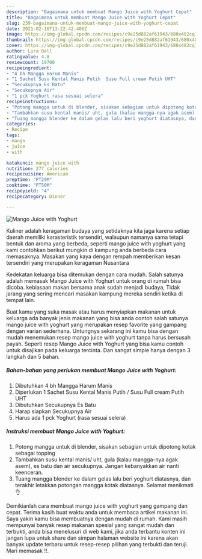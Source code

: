 ```yaml
---
description: "Bagaimana untuk membuat Mango Juice with Yoghurt Cepat"
title: "Bagaimana untuk membuat Mango Juice with Yoghurt Cepat"
slug: 239-bagaimana-untuk-membuat-mango-juice-with-yoghurt-cepat
date: 2021-02-16T13:22:42.406Z
image: https://img-global.cpcdn.com/recipes/c9e25d882af61943/680x482cq70/mango-juice-with-yoghurt-foto-resep-utama.jpg
thumbnail: https://img-global.cpcdn.com/recipes/c9e25d882af61943/680x482cq70/mango-juice-with-yoghurt-foto-resep-utama.jpg
cover: https://img-global.cpcdn.com/recipes/c9e25d882af61943/680x482cq70/mango-juice-with-yoghurt-foto-resep-utama.jpg
author: Lura Bell
ratingvalue: 4.8
reviewcount: 19700
recipeingredient:
- "4 bh Mangga Harum Manis"
- "1 Sachet Susu Kental Manis Putih  Susu Full cream Putih UHT"
- "Secukupnya Es Batu"
- "Secukupnya Air"
- "1 pck Yoghurt rasa sesuai selera"
recipeinstructions:
- "Potong mangga untuk di blender, sisakan sebagian untuk dipotong kotak sebagai topping"
- "Tambahkan susu kental manis/ uht, gula (kalau mangga-nya agak asem), es batu dan air secukupnya. Jangan kebanyakkan air nanti keenceran."
- "Tuang mangga blender ke dalam gelas lalu beri yoghurt diatasnya, dan terakhir letakkan potongan mangga kotak diatasnya. Selamat menikmati 👌"
categories:
- Recipe
tags:
- mango
- juice
- with

katakunci: mango juice with 
nutrition: 277 calories
recipecuisine: American
preptime: "PT29M"
cooktime: "PT50M"
recipeyield: "4"
recipecategory: Dinner

---
```



![Mango Juice with Yoghurt](https://img-global.cpcdn.com/recipes/c9e25d882af61943/680x482cq70/mango-juice-with-yoghurt-foto-resep-utama.jpg)

Kuliner adalah keragaman budaya yang setidaknya kita jaga karena setiap daerah memiliki karasteristik tersendiri, walaupun namanya sama tetapi bentuk dan aroma yang berbeda, seperti mango juice with yoghurt yang kami contohkan berikut mungkin di kampung anda berbeda cara memasaknya. Masakan yang kaya dengan rempah memberikan kesan tersendiri yang merupakan keragaman Nusantara

Kedekatan keluarga bisa ditemukan dengan cara mudah. Salah satunya adalah memasak Mango Juice with Yoghurt untuk orang di rumah bisa dicoba. kebiasaan makan bersama anak sudah menjadi budaya, Tidak jarang yang sering mencari masakan kampung mereka sendiri ketika di tempat lain.



Buat kamu yang suka masak atau harus menyiapkan makanan untuk keluarga ada banyak jenis makanan yang bisa anda contoh salah satunya mango juice with yoghurt yang merupakan resep favorite yang gampang dengan varian sederhana. Untungnya sekarang ini kamu bisa dengan mudah menemukan resep mango juice with yoghurt tanpa harus bersusah payah.
Seperti resep Mango Juice with Yoghurt yang bisa kamu contoh untuk disajikan pada keluarga tercinta. Dan sangat simple hanya dengan 3 langkah dan 5 bahan.


<!--inarticleads1-->

##### Bahan-bahan yang perlukan membuat Mango Juice with Yoghurt:

1. Dibutuhkan 4 bh Mangga Harum Manis
1. Diperlukan 1 Sachet Susu Kental Manis Putih / Susu Full cream Putih UHT
1. Dibutuhkan Secukupnya Es Batu
1. Harap siapkan Secukupnya Air
1. Harus ada 1 pck Yoghurt (rasa sesuai selera)




<!--inarticleads2-->

##### Instruksi membuat  Mango Juice with Yoghurt:

1. Potong mangga untuk di blender, sisakan sebagian untuk dipotong kotak sebagai topping
1. Tambahkan susu kental manis/ uht, gula (kalau mangga-nya agak asem), es batu dan air secukupnya. Jangan kebanyakkan air nanti keenceran.
1. Tuang mangga blender ke dalam gelas lalu beri yoghurt diatasnya, dan terakhir letakkan potongan mangga kotak diatasnya. Selamat menikmati 👌




Demikianlah cara membuat mango juice with yoghurt yang gampang dan cepat. Terima kasih buat waktu anda untuk membaca artikel makanan ini. Saya yakin kamu bisa membuatnya dengan mudah di rumah. Kami masih mempunyai banyak resep makanan spesial yang sangat mudah dan terbukti, anda bisa menelusuri di web kami, jika anda terbantu konten ini jangan lupa untuk share dan simpan halaman website ini karena akan banyak update terbaru untuk resep-resep pilihan yang terbukti dan teruji. Mari memasak !!. 
